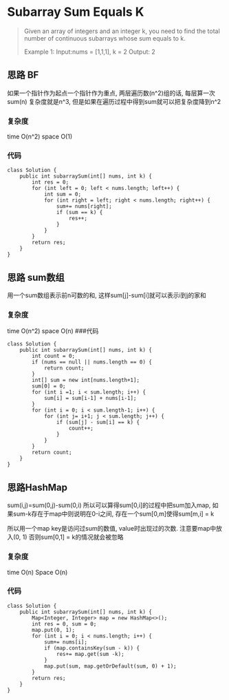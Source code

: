 # Subarray Sum Equals K
> Given an array of integers and an integer k, you need to find the total number of continuous subarrays whose sum equals to k.
> 
> Example 1:
> Input:nums = [1,1,1], k = 2
> Output: 2

## 思路 BF
如果一个指针作为起点一个指针作为重点, 两层遍历数(n^2)组的话, 每层算一次sum(n) 复杂度就是n^3, 但是如果在遍历过程中得到sum就可以把复杂度降到n^2
### 复杂度 
time O(n^2) space O(1)
### 代码
```
class Solution {
    public int subarraySum(int[] nums, int k) {
        int res = 0;
        for (int left = 0; left < nums.length; left++) {
            int sum = 0;
            for (int right = left; right < nums.length; right++) {
                sum+= nums[right];
                if (sum == k) {
                    res++;
                }
            }
        }
        return res;
    }
}

```
## 思路 sum数组
用一个sum数组表示前n可数的和, 这样sum[j]-sum[i]就可以表示i到j的家和
### 复杂度 
time O(n^2) space O(n)
###代码

```
class Solution {
    public int subarraySum(int[] nums, int k) {
        int count = 0;
        if (nums == null || nums.length == 0) {
            return count;
        }
        int[] sum = new int[nums.length+1];
        sum[0] = 0;
        for (int i =1; i < sum.length; i++) {
            sum[i] = sum[i-1] + nums[i-1];
        }
        for (int i = 0; i < sum.length-1; i++) {
            for (int j= i+1; j < sum.length; j++) {
                if (sum[j] - sum[i] == k) {
                    count++;
                }
            }
        }
        return count;
    }
}
```
## 思路HashMap
sum(i,j)=sum(0,j)-sum(0,i)
所以可以算得sum[0,i]的过程中把sum加入map, 如果sum-k存在于map中则说明在0-i之间, 存在一个sum[0,m]使得sum[m,i] = k

所以用一个map key是访问过sum的数值, value时出现过的次数. 注意要map中放入(0, 1) 否则sum[0,1] = k的情况就会被忽略
### 复杂度
time O(n) Space O(n)

### 代码
```
class Solution {
    public int subarraySum(int[] nums, int k) {
        Map<Integer, Integer> map = new HashMap<>();
        int res = 0, sum = 0;
        map.put(0, 1);
        for (int i = 0; i < nums.length; i++) {
            sum+= nums[i];
            if (map.containsKey(sum - k)) {
                res+= map.get(sum -k);
            }
            map.put(sum, map.getOrDefault(sum, 0) + 1);
        }
        return res;
    }
}

```

